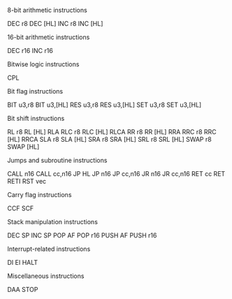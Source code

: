 8-bit arithmetic instructions

DEC r8
DEC [HL]
INC r8
INC [HL]

16-bit arithmetic instructions

DEC r16
INC r16

Bitwise logic instructions

CPL

Bit flag instructions

BIT u3,r8
BIT u3,[HL]
RES u3,r8
RES u3,[HL]
SET u3,r8
SET u3,[HL]

Bit shift instructions

RL r8
RL [HL]
RLA
RLC r8
RLC [HL]
RLCA
RR r8
RR [HL]
RRA
RRC r8
RRC [HL]
RRCA
SLA r8
SLA [HL]
SRA r8
SRA [HL]
SRL r8
SRL [HL]
SWAP r8
SWAP [HL]

Jumps and subroutine instructions

CALL n16
CALL cc,n16
JP HL
JP n16
JP cc,n16
JR n16
JR cc,n16
RET cc
RET
RETI
RST vec

Carry flag instructions

CCF
SCF

Stack manipulation instructions

DEC SP
INC SP
POP AF
POP r16
PUSH AF
PUSH r16

Interrupt-related instructions

DI
EI
HALT

Miscellaneous instructions

DAA
STOP
